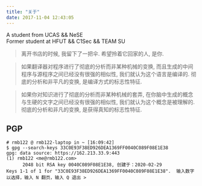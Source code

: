 ```yaml
---
title: "关于"
date: 2017-11-04 12:43:05
---
```


A student from UCAS && NeSE  
Former student at HFUT && C1Sec && TEAM SU

> 离开书店的时候, 我留下了一把伞. 希望拎着它回家的人, 是你. 

> 如果翻译器对程序进行了彻底的分析而非某种机械的变换, 而且生成的中间程序与源程序之间已经没有很强的相似性, 我们就认为这个语言是编译的. 彻底的分析和非平凡的变换, 是编译方式的标志性特征. 

> 如果你对知识进行了彻底的分析而非某种机械的套弄, 在你脑中生成的概念与生硬的文字之间已经没有很强的相似性, 我们就认为这个概念是被理解的. 彻底的分析和非凡的变换, 是获得真知的标志性特征.

## PGP

```
# rmb122 @ rmb122-laptop in ~ [16:09:42]
$ gpg --search-keys 33C0E93F38ED926DEA1369FF0040C089F08E1E38
gpg: data source: https://162.213.33.9:443
(1)	rmb122 <me@rmb122.com>
	  2048 bit RSA key 0040C089F08E1E38, 创建于：2020-02-29
Keys 1-1 of 1 for "33C0E93F38ED926DEA1369FF0040C089F08E1E38".  输入数字以选择，输入 N 翻页，输入 Q 退出 >
```